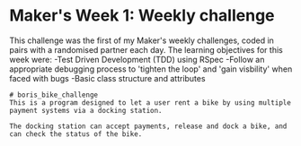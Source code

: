 # Maker's Week 1: Weekly challenge

This challenge was the first of my Maker's weekly challenges, coded in pairs with a randomised partner each day.
The learning objectives for this week were:
-Test Driven Development (TDD) using RSpec
-Follow an appropriate debugging process to 'tighten the loop' and 'gain visbility' when faced with bugs
-Basic class structure and attributes

```
# boris_bike_challenge
This is a program designed to let a user rent a bike by using multiple payment systems via a docking station. 

The docking station can accept payments, release and dock a bike, and can check the status of the bike. 
